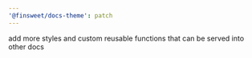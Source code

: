```yaml
---
'@finsweet/docs-theme': patch
---
```


add more styles and custom reusable functions that can be served into other docs
